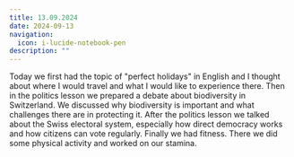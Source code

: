 ```yaml
---
title: 13.09.2024
date: 2024-09-13
navigation:
  icon: i-lucide-notebook-pen
description: ""
---
```


Today we first had the topic of "perfect holidays" in English and I thought about where I would travel and what I would like to experience there. Then in the politics lesson we prepared a debate about biodiversity in Switzerland. We discussed why biodiversity is important and what challenges there are in protecting it. After the politics lesson we talked about the Swiss electoral system, especially how direct democracy works and how citizens can vote regularly. Finally we had fitness. There we did some physical activity and worked on our stamina.

